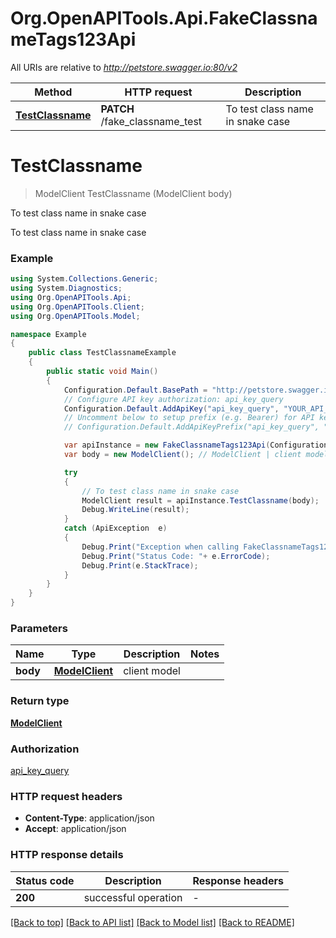 # Org.OpenAPITools.Api.FakeClassnameTags123Api

All URIs are relative to *http://petstore.swagger.io:80/v2*

Method | HTTP request | Description
------------- | ------------- | -------------
[**TestClassname**](FakeClassnameTags123Api.md#testclassname) | **PATCH** /fake_classname_test | To test class name in snake case


<a name="testclassname"></a>
# **TestClassname**
> ModelClient TestClassname (ModelClient body)

To test class name in snake case

To test class name in snake case

### Example
```csharp
using System.Collections.Generic;
using System.Diagnostics;
using Org.OpenAPITools.Api;
using Org.OpenAPITools.Client;
using Org.OpenAPITools.Model;

namespace Example
{
    public class TestClassnameExample
    {
        public static void Main()
        {
            Configuration.Default.BasePath = "http://petstore.swagger.io:80/v2";
            // Configure API key authorization: api_key_query
            Configuration.Default.AddApiKey("api_key_query", "YOUR_API_KEY");
            // Uncomment below to setup prefix (e.g. Bearer) for API key, if needed
            // Configuration.Default.AddApiKeyPrefix("api_key_query", "Bearer");

            var apiInstance = new FakeClassnameTags123Api(Configuration.Default);
            var body = new ModelClient(); // ModelClient | client model

            try
            {
                // To test class name in snake case
                ModelClient result = apiInstance.TestClassname(body);
                Debug.WriteLine(result);
            }
            catch (ApiException  e)
            {
                Debug.Print("Exception when calling FakeClassnameTags123Api.TestClassname: " + e.Message );
                Debug.Print("Status Code: "+ e.ErrorCode);
                Debug.Print(e.StackTrace);
            }
        }
    }
}
```

### Parameters

Name | Type | Description  | Notes
------------- | ------------- | ------------- | -------------
 **body** | [**ModelClient**](ModelClient.md)| client model | 

### Return type

[**ModelClient**](ModelClient.md)

### Authorization

[api_key_query](../README.md#api_key_query)

### HTTP request headers

 - **Content-Type**: application/json
 - **Accept**: application/json

### HTTP response details
| Status code | Description | Response headers |
|-------------|-------------|------------------|
| **200** | successful operation |  -  |

[[Back to top]](#) [[Back to API list]](../README.md#documentation-for-api-endpoints) [[Back to Model list]](../README.md#documentation-for-models) [[Back to README]](../README.md)

